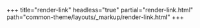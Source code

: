 +++
title="render-link"
headless="true"
partial="render-link.html"
path="common-theme/layouts/_markup/render-link.html"
+++


